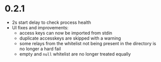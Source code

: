 # 0.2.1

- 2s start delay to check process health
- UI fixes and improvements:
  - access keys can now be imported from stdin
  - duplicate accesskeys are skipped with a warning
  - some relays from the whitelist not being present in the directory is
    no longer a hard fail
  - empty and `null` whitelist are no longer treated equally
